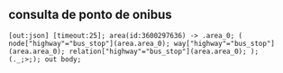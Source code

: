 ## consulta de ponto de onibus

`[out:json] [timeout:25]; area(id:3600297636) -> .area_0; ( node["highway"="bus_stop"](area.area_0); way["highway"="bus_stop"](area.area_0); relation["highway"="bus_stop"](area.area_0); ); (._;>;); out body;`
